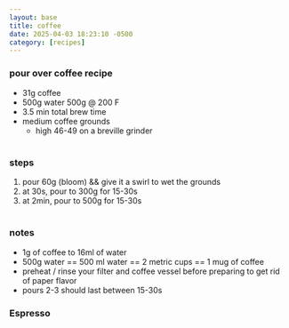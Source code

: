 ```yaml
---
layout: base
title: coffee
date: 2025-04-03 18:23:10 -0500
category: [recipes]
---
```

### pour over coffee recipe
- 31g coffee
- 500g water 500g @ 200 F 
- 3.5 min total brew time
- medium coffee grounds
    - high 46-49 on a breville grinder
# 
### steps
1. pour 60g (bloom) && give it a swirl to wet the grounds
2. at 30s, pour to 300g for 15-30s 
3. at 2min, pour to 500g for 15-30s

#
### notes
- 1g of coffee to 16ml of water
- 500g water == 500 ml water == 2 metric cups == 1 mug of coffee
- preheat / rinse your filter and coffee vessel before preparing to get rid of paper flavor
- pours 2-3 should last between 15-30s


### Espresso
